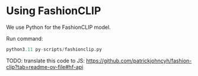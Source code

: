 # Using FashionCLIP

We use Python for the FashionCLIP model.

Run command: 
```python
python3.11 py-scripts/fashionclip.py
```

TODO: translate this code to JS:
https://github.com/patrickjohncyh/fashion-clip?tab=readme-ov-file#hf-api